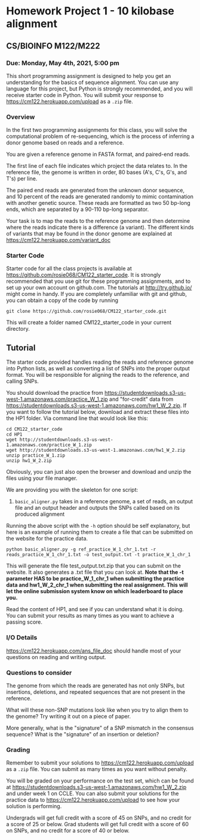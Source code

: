 # Homework Project 1 - 10 kilobase alignment

## CS/BIOINFO M122/M222

### Due: Monday, May 4th, 2021, 5:00 pm

This short programming assignment is designed to help you get an understanding for the basics of sequence alignment. You can use any language for this project, but Python is strongly recommended, and you will receive starter code in Python. You will submit your response to https://cm122.herokuapp.com/upload as a `.zip` file.

### Overview
In the first two programming assignments for this class, you will solve the computational problem of re-sequencing, which is the process of inferring a donor genome based on reads and a reference. 

You are given a reference genome in FASTA format, and paired-end reads.

The first line of each file indicates which project the data relates to. In the reference file, the genome is written in order, 80 bases (A's, C's, G's, and T's) per line.

The paired end reads are generated from the unknown donor sequence, and 10 percent of the reads are generated randomly to mimic contamination with another genetic source. These reads are formatted as two 50 bp-long ends, which are separated by a 90-110 bp-long separator. 

Your task is to map the reads to the reference genome and then determine where the reads indicate there is a difference (a variant). The different kinds of variants that may be found in the donor genome are explained at https://cm122.herokuapp.com/variant_doc

### Starter Code

Starter code for all the class projects is available at https://github.com/rosie068/CM122_starter_code. It is strongly recommended that you use git for these programming assignments, and to set up your own account on github.com. The tutorials at http://try.github.io/ might come in handy. If you are completely unfamiliar with git and github, you can obtain a copy of the code by running
```
git clone https://github.com/rosie068/CM122_starter_code.git
```
This will create a folder named CM122_starter_code in your current directory.

## Tutorial
The starter code provided handles reading the reads and reference genome into Python lists, as well as converting a list of SNPs into the proper output format. You will be responsible for aligning the reads to the reference, and calling SNPs.

You should download the practice from https://studentdownloads.s3-us-west-1.amazonaws.com/practice_W_1.zip and "for-credit" data from https://studentdownloads.s3-us-west-1.amazonaws.com/hw1_W_2.zip. If you want to follow the tutorial below, download and extract these files into the HP1 folder. Via command line that would look like this:
```
cd CM122_starter_code
cd HP1
wget http://studentdownloads.s3-us-west-1.amazonaws.com/practice_W_1.zip
wget http://studentdownloads.s3-us-west-1.amazonaws.com/hw1_W_2.zip
unzip practice_W_1.zip
unzip hw1_W_2.zip
```

Obviously, you can just also open the browser and download and unzip the files using your file manager.

We are providing you with the skeleton for one script:
1. `basic_aligner.py` takes in a reference genome, a set of reads, an output file and an output header and outputs the SNPs called based on its produced alignment

Running the above script with the `-h` option should be self explanatory, but here is an example of running them to create a file that can be submitted on the website for the practice data.

```
python basic_aligner.py -g ref_practice_W_1_chr_1.txt -r reads_practice_W_1_chr_1.txt -o test_output.txt -t practice_W_1_chr_1
```

This will generate the file test_output.txt.zip that you can submit on the website. It also generates a .txt file that you can look at. **Note that the -t parameter HAS to be practice_W_1_chr_1 when submitting the practice data and hw1_W_2_chr_1 when submitting the real assignment. This will let the online submission system know on which leaderboard to place you.**

Read the content of HP1, and see if you can understand what it is doing. You can submit your results as many times as you want to achieve a passing score.

### I/O Details
https://cm122.herokuapp.com/ans_file_doc should handle most of your questions on reading and writing output.

### Questions to consider
The genome from which the reads are generated has not only SNPs, but insertions, deletions, and repeated sequences that are not present in the reference. 

What will these non-SNP mutations look like when you try to align them to the genome? Try writing it out on a piece of paper. 

More generally, what is the "signature" of a SNP mismatch in the consensus sequence?  What is the "signature" of an insertion or deletion?


### Grading

Remember to submit your solutions to https://cm122.herokuapp.com/upload as a `.zip` file. You can submit as many times as you want without penalty.

You will be graded on your performance on the test set, which can be found at https://studentdownloads.s3-us-west-1.amazonaws.com/hw1_W_2.zip and under week 1 on CCLE. You can also submit your solutions for the practice data to https://cm122.herokuapp.com/upload to see how your solution is performing.

Undergrads will get full credit with a score of 45 on SNPs, and no credit for a score of 25 or below.  Grad students will get full credit with a score of 60 on SNPs, and no credit for a score of 40 or below.
